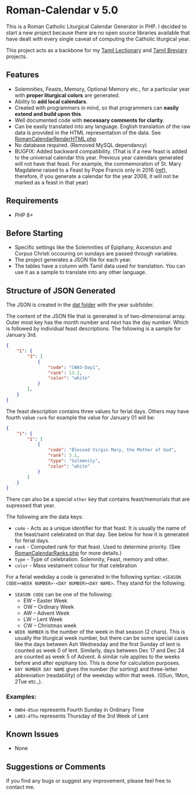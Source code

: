 # Roman-Calendar v 5.0
This is a Roman Catholic Liturgical Calendar Generator in PHP. I decided to start a new project because there are no open source libraries available that have dealt with every single caveat of computing the Catholic liturgical year.

This project acts as a backbone for my [Tamil Lectionary](https://github.com/jayarathina/Tamil-Catholic-Lectionary) and [Tamil Breviary](https://github.com/jayarathina/Tamil-Breviary) projects.

## Features
- Solemnities, Feasts, Memory, Optional Memory etc., for a particular year with **proper liturgical colors** are generated.
- Ability to **add local calendars**.
- Created with programmers in mind, so that programmers can **easily extend and build upon this**.
- Well documented code with **necessary comments for clarity**. 
- Can be easily translated into any language. English translation of the raw data is provided in the HTML representation of the data. See [RomanCalendarRenderHTML.php](src/RomanCalendar/RomanCalendarRenderHTML.php)
- No database required. (Removed MySQL dependancy)
- BUGFIX: Added backward compatibility. (That is if a new feast is added to the universal calendar this year. Previous year calendars generated will not have that feast. For example, the commemoration of St. Mary Magdalene raised to a Feast by Pope Francis only in 2016 ([ref](http://en.radiovaticana.va/news/2016/06/10/commemoration_of_st_mary_magdalene_raised_to_a_feast/1236157)), therefore, if you generate a calendar for the year 2008, it will not be marked as a feast in that year)
 
## Requirements
* PHP 8+

## Before Starting
- Specific settings like the Solemnities of Epiphany, Ascension and Corpus Christi occouring on sundays are passed through variables.
- The project generates a JSON file for each year.
- The tables have a column with Tamil data used for translation. You can use it as a sample to translate into any other language.

## Structure of JSON Generated
The JSON is created in the [dat folder](RomanCalendar/dat/) with the year subfolder.

The content of the JSON file that is generated is of two-dimensional array. Outer most key has the month number and next has the day number. Which is followed by individual feast descriptions. The following is a sample for January 3rd.
```JSON
{
    "1": {
        "3": [
            {
                "code": "CW03-Day1",
                "rank": 13.2,
                "color": "white"
            }
        ],
    }
}
```

The feast description contains three values for ferial days. Others may have fourth value `rank` for example the value for January 01 will be:
```JSON
{
    "1": {
        "1": [
            {
                "code": "Blessed Virgin Mary, the Mother of God",
                "rank": 3.1,
                "type": "Solemnity",
                "color": "white"
            }
        ]
    }
}
```
There can also be a special `other` key that contains feast/memorials that are supressed that year.

The following are the data keys:
- `code` - Acts as a unique identifier for that feast. It is usually the name of the feast/saint celebrated on that day. See below for how it is generated for ferial days.
- `rank` - Computed rank for that feast. Used to determine priority. (See [RomanCalendarRanks.php](src/RomanCalendar/RomanCalendarRanks.php) for more details.)
- ` type ` - Type of celebration. Solemnity, Feast, memory and other.
- `color` - Mass vestament colour for that celebration

For a ferial weekday a code is generated in the following syntax: `<SEASON CODE><WEEK NUMBER>-<DAY NUMBER><DAY NAME>`. They stand for the following:
* `SEASON CODE` can be one of the following:
  * EW – Easter Week
  * OW – Ordinary Week
  * AW – Advent Week
  * LW – Lent Week
  * CW – Christmas week
* `WEEK NUMBER` is the number of the week in that season (2 chars). This is usually the liturgical week number, but there can be some special cases like the days between Ash Wednesday and the first Sunday of lent is counted as week 0 of lent. Similarly, days between Dec 17 and Dec 24 are counted as week 5 of Advent. A similar rule applies to the weeks before and after epiphany too. This is done for calculation purposes.
* `DAY NUMBER DAY NAME` gives the number (for sorting) and three-letter abbreviation (readability) of the weekday within that week. (0Sun, 1Mon, 2Tue etc.,).

### Examples: 
* `OW04-0Sun` represents Fourth Sunday in Ordinary Time
* `LW03-4Thu` represents Thursday of the 3rd Week of Lent

## Known Issues
* None

## Suggestions or Comments
If you find any bugs or suggest any improvement, please feel free to contact me.
